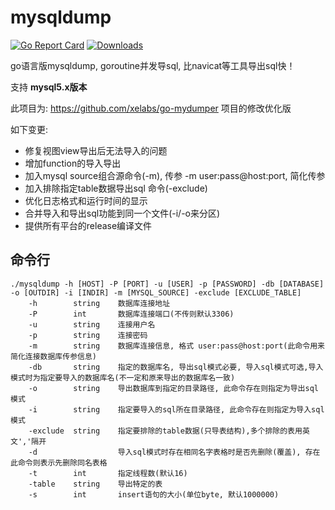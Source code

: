 # mysqldump
[![Go Report Card](https://goreportcard.com/badge/github.com/Jrohy/mysqldump)](https://goreportcard.com/report/github.com/Jrohy/mysqldump)
[![Downloads](https://img.shields.io/github/downloads/Jrohy/mysqldump/total.svg)](https://img.shields.io/github/downloads/Jrohy/mysqldump/total.svg)

go语言版mysqldump, goroutine并发导sql, 比navicat等工具导出sql快！

支持 **mysql5.x版本**

此项目为: https://github.com/xelabs/go-mydumper 项目的修改优化版

如下变更:
- 修复视图view导出后无法导入的问题
- 增加function的导入导出
- 加入mysql source组合源命令(-m), 传参 -m user:pass@host:port, 简化传参
- 加入排除指定table数据导出sql 命令(-exclude)
- 优化日志格式和运行时间的显示
- 合并导入和导出sql功能到同一个文件(-i/-o来分区)
- 提供所有平台的release编译文件

## 命令行
```
./mysqldump -h [HOST] -P [PORT] -u [USER] -p [PASSWORD] -db [DATABASE] -o [OUTDIR] -i [INDIR] -m [MYSQL_SOURCE] -exclude [EXCLUDE_TABLE]
    -h        string    数据库连接地址
    -P        int       数据库连接端口(不传则默认3306)
    -u        string    连接用户名
    -p        string    连接密码
    -m        string    数据库连接信息, 格式 user:pass@host:port(此命令用来简化连接数据库传参信息)
    -db       string    指定的数据库名, 导出sql模式必要, 导入sql模式可选,导入模式时为指定要导入的数据库名(不一定和原来导出的数据库名一致)
    -o        string    导出数据库到指定的目录路径, 此命令存在则指定为导出sql模式
    -i        string    指定要导入的sql所在目录路径, 此命令存在则指定为导入sql模式
    -exclude  string    指定要排除的table数据(只导表结构),多个排除的表用英文','隔开
    -d                  导入sql模式时存在相同名字表格时是否先删除(覆盖), 存在此命令则表示先删除同名表格
    -t        int       指定线程数(默认16)
    -table    string    导出特定的表
    -s        int       insert语句的大小(单位byte, 默认1000000)
```